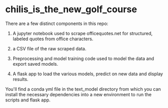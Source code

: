 # chilis_is_the_new_golf_course

There are a few distinct components in this repo:

1. A jupyter notebook used to scrape officequotes.net for structured, labeled quotes from office characters.

2. a CSV file of the raw scraped data.

3. Preprocessing and model training code used to model the data and export saved models.

4. A flask app to load the various models, predict on new data and display results.

You'll find a conda yml file in the text_model directory from which you can install the necessary dependencies into a new environment to run the scripts and flask app.
